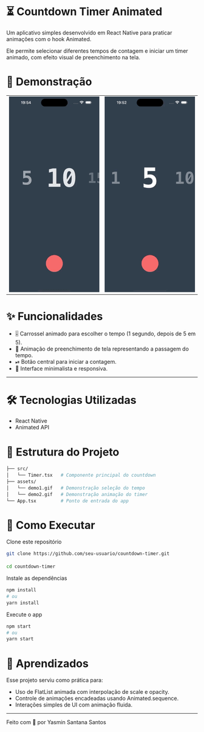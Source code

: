 # ⏳ Countdown Timer Animated
Um aplicativo simples desenvolvido em React Native para praticar animações com o hook Animated.

Ele permite selecionar diferentes tempos de contagem e iniciar um timer animado, com efeito visual de preenchimento na tela.

# 🎥 Demonstração

<table>
  <tr>
    <td><img src="src/assets/demo1.gif" width="300"/></td>
    <td><img src="src/assets/demo2.gif" width="300"/></td>
  </tr>
</table>

# ✨ Funcionalidades
- 🎚 Carrossel animado para escolher o tempo (1 segundo, depois de 5 em 5).
- 🎨 Animação de preenchimento de tela representando a passagem do tempo.
- ⏯ Botão central para iniciar a contagem.
- 📱 Interface minimalista e responsiva.

----

# 🛠 Tecnologias Utilizadas
- React Native
- Animated API


# 📂 Estrutura do Projeto
```bash
├── src/
│   └── Timer.tsx   # Componente principal do countdown
├── assets/
│   └── demo1.gif   # Demonstração seleção do tempo
│   └── demo2.gif   # Demonstração animação do timer
└── App.tsx         # Ponto de entrada do app
```

# 🚀 Como Executar
Clone este repositório

```bash
git clone https://github.com/seu-usuario/countdown-timer.git

cd countdown-timer
````

Instale as dependências

```bash
npm install
# ou
yarn install
````

Execute o app

```bash
npm start
# ou
yarn start
```
# 📌 Aprendizados
Esse projeto serviu como prática para:
- Uso de FlatList animada com interpolação de scale e opacity.
- Controle de animações encadeadas usando Animated.sequence.
- Interações simples de UI com animação fluida.

--- 

Feito com 💜 por Yasmin Santana Santos